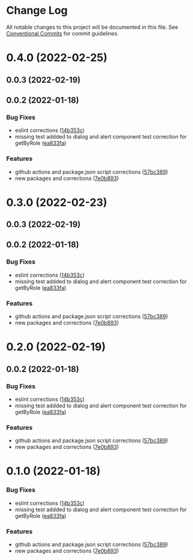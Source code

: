 # Change Log

All notable changes to this project will be documented in this file.
See [Conventional Commits](https://conventionalcommits.org) for commit guidelines.

# 0.4.0 (2022-02-25)



## 0.0.3 (2022-02-19)



## 0.0.2 (2022-01-18)


### Bug Fixes

* eslint corrections ([14b353c](https://github.com/ciceksepetitech/cactus-ui/commit/14b353c469ee6a212698a5e01d6fd6a887bd85b3))
* missing test addded to dialog and alert component test correction for getByRole ([ea833fa](https://github.com/ciceksepetitech/cactus-ui/commit/ea833fabfd704dec382b5982e7a61bdadd3be8e1))


### Features

* github actions and package.json script corrections ([57bc389](https://github.com/ciceksepetitech/cactus-ui/commit/57bc3899421b5ffa2a5a9aba3f43b9d832927173))
* new packages and corrections ([7e0b893](https://github.com/ciceksepetitech/cactus-ui/commit/7e0b89306b1a4a18c28dc20b3c6218cece80c603))





# 0.3.0 (2022-02-23)



## 0.0.3 (2022-02-19)



## 0.0.2 (2022-01-18)


### Bug Fixes

* eslint corrections ([14b353c](https://github.com/ciceksepetitech/cactus-ui/commit/14b353c469ee6a212698a5e01d6fd6a887bd85b3))
* missing test addded to dialog and alert component test correction for getByRole ([ea833fa](https://github.com/ciceksepetitech/cactus-ui/commit/ea833fabfd704dec382b5982e7a61bdadd3be8e1))


### Features

* github actions and package.json script corrections ([57bc389](https://github.com/ciceksepetitech/cactus-ui/commit/57bc3899421b5ffa2a5a9aba3f43b9d832927173))
* new packages and corrections ([7e0b893](https://github.com/ciceksepetitech/cactus-ui/commit/7e0b89306b1a4a18c28dc20b3c6218cece80c603))





# 0.2.0 (2022-02-19)



## 0.0.2 (2022-01-18)


### Bug Fixes

* eslint corrections ([14b353c](https://github.com/ciceksepetitech/cactus-ui/commit/14b353c469ee6a212698a5e01d6fd6a887bd85b3))
* missing test addded to dialog and alert component test correction for getByRole ([ea833fa](https://github.com/ciceksepetitech/cactus-ui/commit/ea833fabfd704dec382b5982e7a61bdadd3be8e1))


### Features

* github actions and package.json script corrections ([57bc389](https://github.com/ciceksepetitech/cactus-ui/commit/57bc3899421b5ffa2a5a9aba3f43b9d832927173))
* new packages and corrections ([7e0b893](https://github.com/ciceksepetitech/cactus-ui/commit/7e0b89306b1a4a18c28dc20b3c6218cece80c603))





# 0.1.0 (2022-01-18)


### Bug Fixes

* eslint corrections ([14b353c](https://github.com/ciceksepetitech/cactus-ui/commit/14b353c469ee6a212698a5e01d6fd6a887bd85b3))
* missing test addded to dialog and alert component test correction for getByRole ([ea833fa](https://github.com/ciceksepetitech/cactus-ui/commit/ea833fabfd704dec382b5982e7a61bdadd3be8e1))


### Features

* github actions and package.json script corrections ([57bc389](https://github.com/ciceksepetitech/cactus-ui/commit/57bc3899421b5ffa2a5a9aba3f43b9d832927173))
* new packages and corrections ([7e0b893](https://github.com/ciceksepetitech/cactus-ui/commit/7e0b89306b1a4a18c28dc20b3c6218cece80c603))
